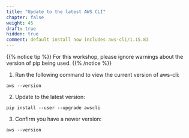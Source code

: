 ```yaml
---
title: "Update to the latest AWS CLI"
chapter: false
weight: 45
draft: true
hidden: true
comment: default install now includes aws-cli/1.15.83
---
```


{{% notice tip %}}
For this workshop, please ignore warnings about the version of pip being used.
{{% /notice %}}

1. Run the following command to view the current version of aws-cli:
```
aws --version
```

2. Update to the latest version:
```
pip install --user --upgrade awscli
```

3. Confirm you have a newer version:
```
aws --version
```
